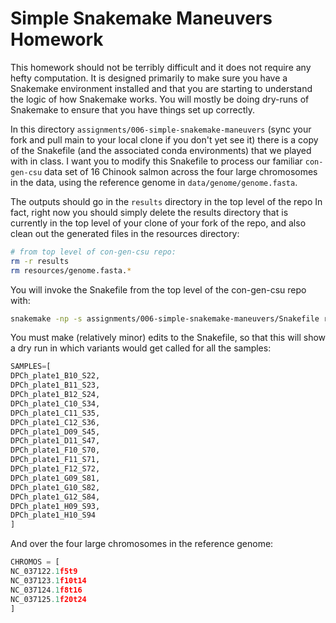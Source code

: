 # Simple Snakemake Maneuvers Homework

This homework should not be terribly difficult and it does not require
any hefty computation.  It is designed primarily to make sure you have
a Snakemake environment installed and that you are starting to understand
the logic of how Snakemake works.  You will mostly be doing dry-runs of
Snakemake to ensure that you have things set up correctly.


In this directory `assignments/006-simple-snakemake-maneuvers` (sync your fork
and pull main to your local clone if you don't yet see it) there is a copy
of the Snakefile (and the associated conda environments) that we played with in
class. I want you to modify this Snakefile to process our familiar `con-gen-csu`
data set of 16 Chinook salmon across the four large chromosomes in the data, using
the reference genome in `data/genome/genome.fasta`.  

The outputs should go in the `results` directory in the top level of the repo
In fact, right now you should simply delete the results directory that is
currently in the top level of your clone of your fork of the repo, and also
clean out the generated files in the resources directory:
```sh
# from top level of con-gen-csu repo:
rm -r results
rm resources/genome.fasta.*
```


You will invoke the Snakefile from the top level of the con-gen-csu repo with:
```sh
snakemake -np -s assignments/006-simple-snakemake-maneuvers/Snakefile results/results/vcf/all.vcf.gz 
```

You must make (relatively minor) edits to the Snakefile, so that this will show a
dry run in which variants would get called for all the samples:
```python
SAMPLES=[
DPCh_plate1_B10_S22,
DPCh_plate1_B11_S23,
DPCh_plate1_B12_S24,
DPCh_plate1_C10_S34,
DPCh_plate1_C11_S35,
DPCh_plate1_C12_S36,
DPCh_plate1_D09_S45,
DPCh_plate1_D11_S47,
DPCh_plate1_F10_S70,
DPCh_plate1_F11_S71,
DPCh_plate1_F12_S72,
DPCh_plate1_G09_S81,
DPCh_plate1_G10_S82,
DPCh_plate1_G12_S84,
DPCh_plate1_H09_S93,
DPCh_plate1_H10_S94
]
```

And over the four large chromosomes in the reference genome:
```python
CHROMOS = [
NC_037122.1f5t9
NC_037123.1f10t14
NC_037124.1f8t16
NC_037125.1f20t24
]
```